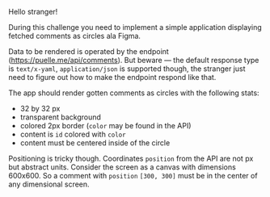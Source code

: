 Hello stranger!

During this challenge you need to implement a simple application displaying fetched comments as circles ala Figma.

Data to be rendered is operated by the endpoint (https://puelle.me/api/comments). But beware — the default response type is `text/x-yaml`, `application/json` is supported though, the stranger just need to figure out how to make the endpoint respond like that.

The app should render gotten comments as circles with the following stats:

- 32 by 32 px
- transparent background
- colored 2px border (`color` may be found in the API)
- content is `id` colored with `color`
- content must be centered inside of the circle

Positioning is tricky though. Coordinates `position` from the API are not px but abstract units. Consider the screen as a canvas with dimensions 600x600. So a comment with `position` `[300, 300]` must be in the center of any dimensional screen.
